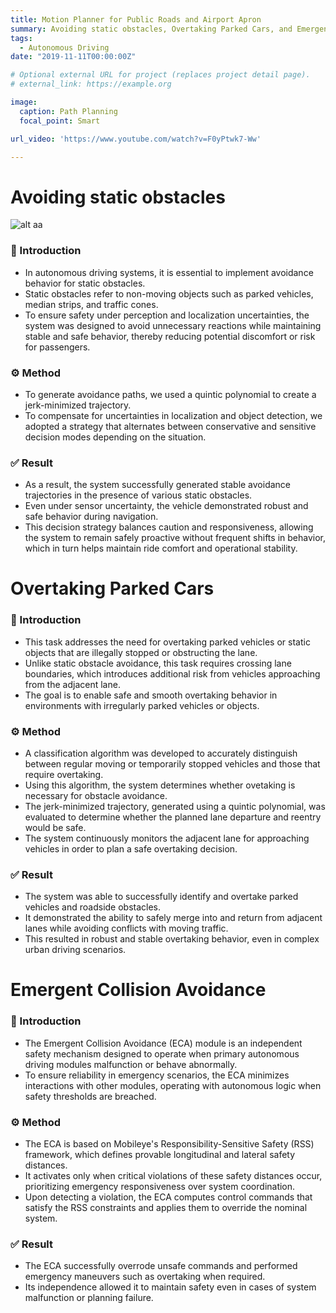 ```yaml
---
title: Motion Planner for Public Roads and Airport Apron
summary: Avoiding static obstacles, Overtaking Parked Cars, and Emergent Collision Avoidance
tags:
  - Autonomous Driving
date: "2019-11-11T00:00:00Z"

# Optional external URL for project (replaces project detail page).
# external_link: https://example.org

image:
  caption: Path Planning
  focal_point: Smart

url_video: 'https://www.youtube.com/watch?v=F0yPtwk7-Ww'

---
```

# Avoiding static obstacles
<!-- ![alt](test.jpg) -->
![alt](detour.gif)
aa
<!-- ![alt](/images/test.jpg)
![alt](/images/detour.gif) -->
### 🧾 Introduction
- In autonomous driving systems, it is essential to implement avoidance behavior for static obstacles.
- Static obstacles refer to non-moving objects such as parked vehicles, median strips, and traffic cones.
- To ensure safety under perception and localization uncertainties, the system was designed to avoid unnecessary reactions while maintaining stable and safe behavior, thereby reducing potential discomfort or risk for passengers.
### ⚙️ Method
- To generate avoidance paths, we used a quintic polynomial to create a jerk-minimized trajectory.
- To compensate for uncertainties in localization and object detection, we adopted a strategy that alternates between conservative and sensitive decision modes depending on the situation.
### ✅ Result
- As a result, the system successfully generated stable avoidance trajectories in the presence of various static obstacles.
- Even under sensor uncertainty, the vehicle demonstrated robust and safe behavior during navigation.
- This decision strategy balances caution and responsiveness, allowing the system to remain safely proactive without frequent shifts in behavior, which in turn helps maintain ride comfort and operational stability.
# Overtaking Parked Cars
<!-- ![Overtaking Demo](/images/detour.gif) -->
### 🧾 Introduction
- This task addresses the need for overtaking parked vehicles or static objects that are illegally stopped or obstructing the lane.
- Unlike static obstacle avoidance, this task requires crossing lane boundaries, which introduces additional risk from vehicles approaching from the adjacent lane.
- The goal is to enable safe and smooth overtaking behavior in environments with irregularly parked vehicles or objects.
### ⚙️ Method
- A classification algorithm was developed to accurately distinguish between regular moving or temporarily stopped vehicles and those that require overtaking.
- Using this algorithm, the system determines whether ovetaking is necessary for obstacle avoidance.
- The jerk-minimized trajectory, generated using a quintic polynomial, was evaluated to determine whether the planned lane departure and reentry would be safe.
- The system continuously monitors the adjacent lane for approaching vehicles in order to plan a safe overtaking decision.
### ✅ Result
- The system was able to successfully identify and overtake parked vehicles and roadside obstacles.
- It demonstrated the ability to safely merge into and return from adjacent lanes while avoiding conflicts with moving traffic.
- This resulted in robust and stable overtaking behavior, even in complex urban driving scenarios.
# Emergent Collision Avoidance
### 🧾 Introduction

- The Emergent Collision Avoidance (ECA) module is an independent safety mechanism designed to operate when primary autonomous driving modules malfunction or behave abnormally.
- To ensure reliability in emergency scenarios, the ECA minimizes interactions with other modules, operating with autonomous logic when safety thresholds are breached.

### ⚙️ Method
- The ECA is based on Mobileye's Responsibility-Sensitive Safety (RSS) framework, which defines provable longitudinal and lateral safety distances.
- It activates only when critical violations of these safety distances occur, prioritizing emergency responsiveness over system coordination.
- Upon detecting a violation, the ECA computes control commands that satisfy the RSS constraints and applies them to override the nominal system.


### ✅ Result

- The ECA successfully overrode unsafe commands and performed emergency maneuvers such as overtaking when required.
- Its independence allowed it to maintain safety even in cases of system malfunction or planning failure.